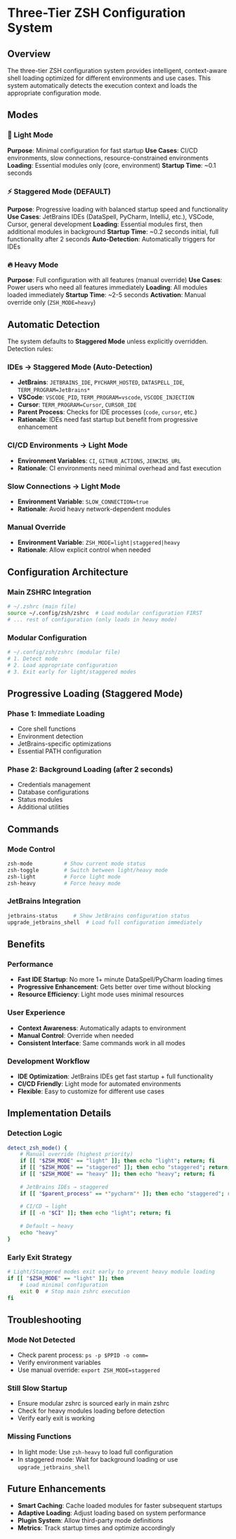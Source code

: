# Three-Tier ZSH Configuration System

## Overview

The three-tier ZSH configuration system provides intelligent, context-aware shell loading optimized for different environments and use cases. This system automatically detects the execution context and loads the appropriate configuration mode.

## Modes

### 🚀 Light Mode
**Purpose**: Minimal configuration for fast startup
**Use Cases**: CI/CD environments, slow connections, resource-constrained environments
**Loading**: Essential modules only (core, environment)
**Startup Time**: ~0.1 seconds

### ⚡ Staggered Mode (DEFAULT)
**Purpose**: Progressive loading with balanced startup speed and functionality
**Use Cases**: JetBrains IDEs (DataSpell, PyCharm, IntelliJ, etc.), VSCode, Cursor, general development
**Loading**: Essential modules first, then additional modules in background
**Startup Time**: ~0.2 seconds initial, full functionality after 2 seconds
**Auto-Detection**: Automatically triggers for IDEs

### 🔥 Heavy Mode
**Purpose**: Full configuration with all features (manual override)
**Use Cases**: Power users who need all features immediately
**Loading**: All modules loaded immediately
**Startup Time**: ~2-5 seconds
**Activation**: Manual override only (`ZSH_MODE=heavy`)

## Automatic Detection

The system defaults to **Staggered Mode** unless explicitly overridden. Detection rules:

### IDEs → Staggered Mode (Auto-Detection)
- **JetBrains**: `JETBRAINS_IDE`, `PYCHARM_HOSTED`, `DATASPELL_IDE`, `TERM_PROGRAM=JetBrains*`
- **VSCode**: `VSCODE_PID`, `TERM_PROGRAM=vscode`, `VSCODE_INJECTION`
- **Cursor**: `TERM_PROGRAM=Cursor`, `CURSOR_IDE`
- **Parent Process**: Checks for IDE processes (`code`, `cursor`, etc.)
- **Rationale**: IDEs need fast startup but benefit from progressive enhancement

### CI/CD Environments → Light Mode
- **Environment Variables**: `CI`, `GITHUB_ACTIONS`, `JENKINS_URL`
- **Rationale**: CI environments need minimal overhead and fast execution

### Slow Connections → Light Mode
- **Environment Variable**: `SLOW_CONNECTION=true`
- **Rationale**: Avoid heavy network-dependent modules

### Manual Override
- **Environment Variable**: `ZSH_MODE=light|staggered|heavy`
- **Rationale**: Allow explicit control when needed

## Configuration Architecture

### Main ZSHRC Integration
```bash
# ~/.zshrc (main file)
source ~/.config/zsh/zshrc  # Load modular configuration FIRST
# ... rest of configuration (only loads in heavy mode)
```

### Modular Configuration
```bash
# ~/.config/zsh/zshrc (modular file)
# 1. Detect mode
# 2. Load appropriate configuration
# 3. Exit early for light/staggered modes
```

## Progressive Loading (Staggered Mode)

### Phase 1: Immediate Loading
- Core shell functions
- Environment detection
- JetBrains-specific optimizations
- Essential PATH configuration

### Phase 2: Background Loading (after 2 seconds)
- Credentials management
- Database configurations
- Status modules
- Additional utilities

## Commands

### Mode Control
```bash
zsh-mode          # Show current mode status
zsh-toggle        # Switch between light/heavy mode
zsh-light         # Force light mode
zsh-heavy         # Force heavy mode
```

### JetBrains Integration
```bash
jetbrains-status     # Show JetBrains configuration status
upgrade_jetbrains_shell  # Load full configuration immediately
```

## Benefits

### Performance
- **Fast IDE Startup**: No more 1+ minute DataSpell/PyCharm loading times
- **Progressive Enhancement**: Gets better over time without blocking
- **Resource Efficiency**: Light mode uses minimal resources

### User Experience
- **Context Awareness**: Automatically adapts to environment
- **Manual Control**: Override when needed
- **Consistent Interface**: Same commands work in all modes

### Development Workflow
- **IDE Optimization**: JetBrains IDEs get fast startup + full functionality
- **CI/CD Friendly**: Light mode for automated environments
- **Flexible**: Easy to customize for different use cases

## Implementation Details

### Detection Logic
```bash
detect_zsh_mode() {
    # Manual override (highest priority)
    if [[ "$ZSH_MODE" == "light" ]]; then echo "light"; return; fi
    if [[ "$ZSH_MODE" == "staggered" ]]; then echo "staggered"; return; fi
    if [[ "$ZSH_MODE" == "heavy" ]]; then echo "heavy"; return; fi
    
    # JetBrains IDEs → staggered
    if [[ "$parent_process" == *"pycharm"* ]]; then echo "staggered"; return; fi
    
    # CI/CD → light
    if [[ -n "$CI" ]]; then echo "light"; return; fi
    
    # Default → heavy
    echo "heavy"
}
```

### Early Exit Strategy
```bash
# Light/Staggered modes exit early to prevent heavy module loading
if [[ "$ZSH_MODE" == "light" ]]; then
    # Load minimal configuration
    exit 0  # Stop main zshrc execution
fi
```

## Troubleshooting

### Mode Not Detected
- Check parent process: `ps -p $PPID -o comm=`
- Verify environment variables
- Use manual override: `export ZSH_MODE=staggered`

### Still Slow Startup
- Ensure modular zshrc is sourced early in main zshrc
- Check for heavy modules loading before detection
- Verify early exit is working

### Missing Functions
- In light mode: Use `zsh-heavy` to load full configuration
- In staggered mode: Wait for background loading or use `upgrade_jetbrains_shell`

## Future Enhancements

- **Smart Caching**: Cache loaded modules for faster subsequent startups
- **Adaptive Loading**: Adjust loading based on system performance
- **Plugin System**: Allow third-party mode definitions
- **Metrics**: Track startup times and optimize accordingly
